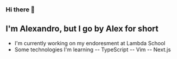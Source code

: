 ### Hi there 👋

<!--
**AlexandroM1234/AlexandroM1234** is a ✨ _special_ ✨ repository because its `README.md` (this file) appears on your GitHub profile.

Here are some ideas to get you started:

- 🔭 I’m currently working on ...
- 🌱 I’m currently learning ...
- 👯 I’m looking to collaborate on ...
- 🤔 I’m looking for help with ...
- 💬 Ask me about ...
- 📫 How to reach me: ...
- 😄 Pronouns: ...
- ⚡ Fun fact: ...
-->
## I'm Alexandro, but I go by Alex for short
- I'm currently working on my endoresment at Lambda School
- Some technologies I'm learning
 -- TypeScript
 -- Vim
 -- Next.js

 
